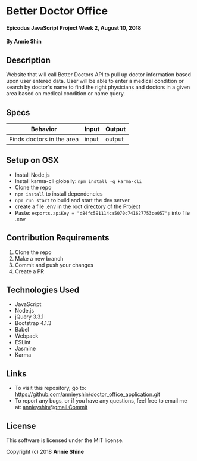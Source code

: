 # Better Doctor Office

#### Epicodus JavaScript Project Week 2, August 10, 2018

#### By Annie Shin

## Description

Website that will call Better Doctors API to pull up doctor information based upon user entered data. User will be able to enter a medical condition or search by doctor's name to find the right physicians and doctors in a given area based on medical condition or name query.


## Specs

| Behavior | Input | Output |
|----------|-------|--------|
| Finds doctors in the area | input | output |

## Setup on OSX

* Install Node.js
* Install karma-cli globally: `npm install -g karma-cli`
* Clone the repo
* `npm install` to install dependencies
* `npm run start` to build and start the dev server
* create a file .env in the root directory of the Project
* Paste: `exports.apiKey = "d84fc591114ca5070c741627753ce057";` into file .env

## Contribution Requirements

1. Clone the repo
1. Make a new branch
1. Commit and push your changes
1. Create a PR

## Technologies Used

* JavaScript
* Node.js
* jQuery 3.3.1
* Bootstrap 4.1.3
* Babel
* Webpack
* ESLint
* Jasmine
* Karma

## Links

* To visit this repository, go to: https://github.com/annieyshin/doctor_office_application.git
* To report any bugs, or if you have any questions, feel free to email me at: annieyshin@gmail.Commit

## License

This software is licensed under the MIT license.

Copyright (c) 2018 **Annie Shine**
